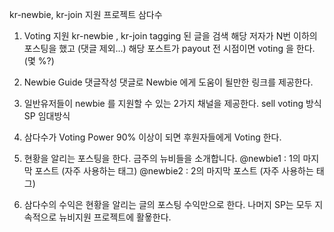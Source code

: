 kr-newbie, kr-join 지원 프로젝트 삼다수


1. Voting 지원
kr-newbie , kr-join tagging 된 글을 검색
해당 저자가 N번 이하의 포스팅을 했고 (댓글 제외...)
해당 포스트가 payout 전 시점이면 voting 을 한다. (몇 %?)


2. Newbie Guide 댓글작성
댓글로 Newbie 에게 도움이 될만한 링크를 제공한다.

3. 일반유저들이 newbie 를 지원할 수 있는 2가지 채널을 제공한다.
sell voting 방식
SP 임대방식

4. 삼다수가 Voting Power 90% 이상이 되면 후원자들에게 Voting 한다.

5. 현황을 알리는 포스팅을 한다.
금주의 뉴비들을 소개합니다.
@newbie1 : 1의 마지막 포스트 (자주 사용하는 태그)
@newbie2 : 2의 마지막 포스트 (자주 사용하는 태그)

6. 삼다수의 수익은 현황을 알리는 글의 포스팅 수익만으로 한다. 나머지 SP는 모두 지속적으로 뉴비지원 프로젝트에 활욯한다.



